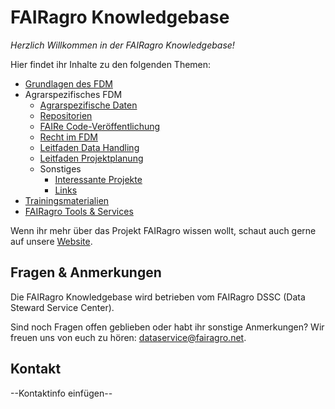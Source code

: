 # FAIRagro Knowledgebase

_Herzlich Willkommen in der FAIRagro Knowledgebase!_

Hier findet ihr Inhalte zu den folgenden Themen:

- [Grundlagen des FDM](basics.de.md)
- Agrarspezifisches FDM
	- [Agrarspezifische Daten](rdm/specific_data.de.md)
	- [Repositorien](rdm/data_repositories.de.md)
	- [FAIRe Code-Veröffentlichung](rdm/fair_code.de.md)
	- [Recht im FDM](rdm/legal.de.md)
	- [Leitfaden Data Handling](rdm/data_handling.de.md)
	- [Leitfaden Projektplanung](rdm/project_planning.de.md)
	- Sonstiges
		- [Interessante Projekte](rdm/projects.de.md)
		- [Links](rdm/links.de.md)
- [Trainingsmaterialien](training_material.de.md)
- [FAIRagro Tools & Services](tools.de.md)

Wenn ihr mehr über das Projekt FAIRagro wissen wollt, schaut auch gerne auf unsere [Website](https://fairagro.net).



## Fragen & Anmerkungen
Die FAIRagro Knowledgebase wird betrieben vom FAIRagro DSSC (Data Steward Service Center).

Sind noch Fragen offen geblieben oder habt ihr sonstige Anmerkungen?
Wir freuen uns von euch zu hören: [dataservice@fairagro.net](mailto:dataservice@fairagro.net).


## Kontakt

--Kontaktinfo einfügen--
